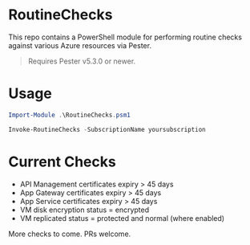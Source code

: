 # RoutineChecks

This repo contains a PowerShell module for performing routine checks against various Azure resources via Pester.

> Requires Pester v5.3.0 or newer.

# Usage

```Powershell
Import-Module .\RoutineChecks.psm1

Invoke-RoutineChecks -SubscriptionName yoursubscription
```

# Current Checks

- API Management certificates expiry > 45 days
- App Gateway certificates expiry > 45 days
- App Service certificates expiry > 45 days
- VM disk encryption status = encrypted
- VM replicated status = protected and normal (where enabled)

More checks to come. PRs welcome.